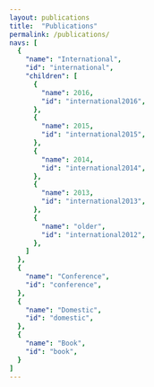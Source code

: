 ```yaml
---
layout: publications
title:  "Publications"
permalink: /publications/
navs: [
  {
    "name": "International",
    "id": "international",
    "children": [
      {
        "name": 2016,
        "id": "international2016",
      },
      {
        "name": 2015,
        "id": "international2015",
      },
      {
        "name": 2014,
        "id": "international2014",
      },
      {
        "name": 2013,
        "id": "international2013",
      },
      {
        "name": "older",
        "id": "international2012",
      },
    ]
  },
  {
    "name": "Conference",
    "id": "conference",
  },
  {
    "name": "Domestic",
    "id": "domestic",
  },
  {
    "name": "Book",
    "id": "book",
  }
]
---
```

